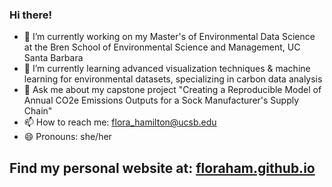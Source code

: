### Hi there! 

- 🔭 I’m currently working on my Master's of Environmental Data Science at the Bren School of Environmental Science and Management, UC Santa Barbara 
- 🌱 I’m currently learning advanced visualization techniques & machine learning for environmental datasets, specializing in carbon data analysis 
- 💬 Ask me about my capstone project "Creating a Reproducible Model of Annual CO2e Emissions Outputs for a Sock Manufacturer's Supply Chain" 
- 📫 How to reach me: flora_hamilton@ucsb.edu
- 😄 Pronouns: she/her

  
## Find my personal website at: [floraham.github.io](floraham.github.io)

